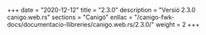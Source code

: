 +++
date        = "2020-12-12"
title       = "2.3.0"
description = "Versió 2.3.0 canigo.web.rs"
sections    = "Canigó"
enllac		= "/canigo-fwk-docs/documentacio-llibreries/canigo.web.rs/2.3.0/"
weight		= 2
+++
